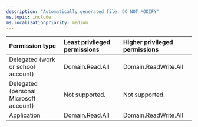 ```yaml
---
description: "Automatically generated file. DO NOT MODIFY"
ms.topic: include
ms.localizationpriority: medium
---
```


|Permission type|Least privileged permissions|Higher privileged permissions|
|:---|:---|:---|
|Delegated (work or school account)|Domain.Read.All|Domain.ReadWrite.All|
|Delegated (personal Microsoft account)|Not supported.|Not supported.|
|Application|Domain.Read.All|Domain.ReadWrite.All|

